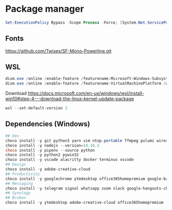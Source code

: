 # Package manager

```powershell
Set-ExecutionPolicy Bypass -Scope Process -Force; [System.Net.ServicePointManager]::SecurityProtocol = [System.Net.ServicePointManager]::SecurityProtocol -bor 3072; iex ((New-Object System.Net.WebClient).DownloadString('https://chocolatey.org/install.ps1'))
```

## Fonts

<https://github.com/Twixes/SF-Mono-Powerline.git>

## WSL

```powershell
dism.exe /online /enable-feature /featurename:Microsoft-Windows-Subsystem-Linux /all /norestart
dism.exe /online /enable-feature /featurename:VirtualMachinePlatform /all /norestart
```

Download <https://docs.microsoft.com/en-us/windows/wsl/install-win10#step-4---download-the-linux-kernel-update-package>

```powershell
wsl --set-default-version 2
```

## Dependencies (Windows)

```powershell
## Dev
choco install -y git python3 yarn vim ntop.portable ffmpeg pulumi wireshark awscli gnuwin32-coreutils.install nvm wget jq yq postman
choco install -y nodejs --version=14.16.1
choco install -y pipenv --source python
choco install -y python2 pywin32
choco install -y vscode alacritty docker terminus vscode
## Design
choco install -y adobe-creative-cloud
## Productivity
choco install -y googlechrome ytmdesktop office365homepremium google-backup-and-sync plex vlc windirstat procexp
## Messaging
choco install -y telegram signal whatsapp zoom slack google-hangouts-chat viber skype discord
## Synology
## Broken
choco install -y ytmdesktop adobe-creative-cloud office365homepremium

```

